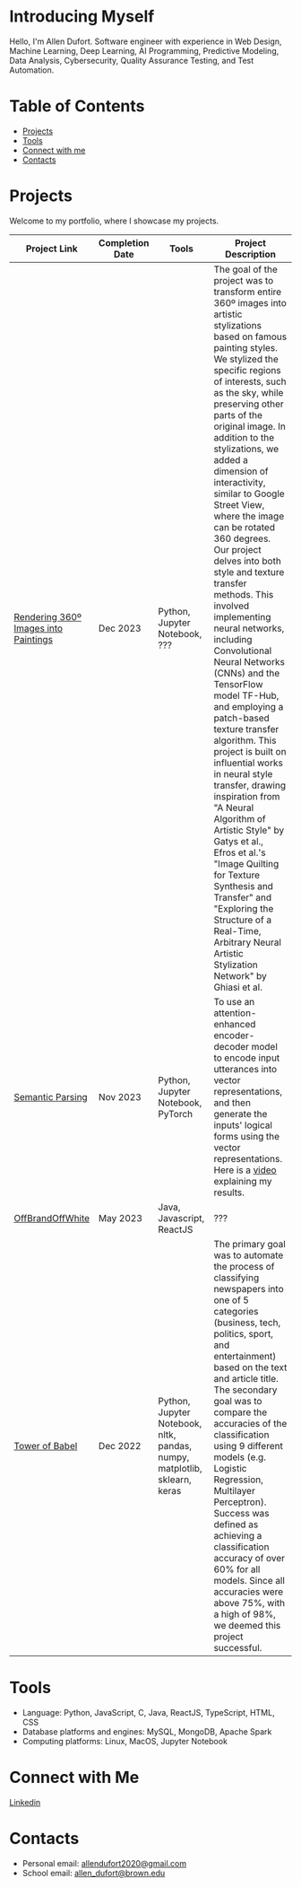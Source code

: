 #  Introducing Myself

Hello, I'm Allen Dufort. Software engineer with experience in Web Design, Machine Learning, Deep Learning, AI Programming, Predictive Modeling, Data Analysis, Cybersecurity, Quality Assurance Testing, and Test Automation.

# Table of Contents
- [Projects](#projects)
- [Tools](#tools)
- [Connect with me](#connect-with-me)
- [Contacts](#contacts)

# Projects
Welcome to my portfolio, where I showcase my projects.

| Project Link | Completion Date | Tools | Project Description |
| ------------ | --------------- | ----- | ------------------- |
| [Rendering 360º Images into Paintings](google.com) | Dec 2023 | Python, Jupyter Notebook, ??? | The goal of the project was to transform entire 360º images into artistic stylizations based on famous painting styles. We stylized the specific regions of interests, such as the sky, while preserving other parts of the original image. In addition to the stylizations, we added a dimension of interactivity, similar to Google Street View, where the image can be rotated 360 degrees. Our project delves into both style and texture transfer methods. This involved implementing neural networks, including Convolutional Neural Networks (CNNs) and the TensorFlow model TF-Hub, and employing a patch-based texture transfer algorithm. This project is built on influential works in neural style transfer, drawing inspiration from "A Neural Algorithm of Artistic Style" by Gatys et al., Efros et al.'s "Image Quilting for Texture Synthesis and Transfer" and "Exploring the Structure of a Real-Time, Arbitrary Neural Artistic Stylization Network" by Ghiasi et al. |
| [Semantic Parsing](https://colab.research.google.com/drive/1zbVABMVLFNlcY-vYr-oRZtueXgTPKAs4?authuser=1) | Nov 2023 | Python, Jupyter Notebook, PyTorch | To use an attention-enhanced encoder-decoder model to encode input utterances into vector representations, and then generate the inputs' logical forms using the vector representations. Here is a [video](https://drive.google.com/file/d/176a2piKtrMsFLV2tA9hwRHFMGefoFjpp/view?usp=drive_link) explaining my results. |
| [OffBrandOffWhite](google.com) | May 2023 | Java, Javascript, ReactJS | ??? |
| [Tower of Babel](https://devpost.com/software/tower-of-babel) | Dec 2022 | Python, Jupyter Notebook, nltk, pandas, numpy, matplotlib, sklearn, keras | The primary goal was to automate the process of classifying newspapers into one of 5 categories (business, tech, politics, sport, and entertainment) based on the text and article title. The secondary goal was to compare the accuracies of the classification using 9 different models (e.g. Logistic Regression, Multilayer Perceptron). Success was defined as achieving a classification accuracy of over 60% for all models. Since all accuracies were above 75%, with a high of 98%, we deemed this project successful. |


# Tools
- Language: Python, JavaScript, C, Java, ReactJS, TypeScript, HTML, CSS
- Database platforms and engines: MySQL, MongoDB, Apache Spark 
- Computing platforms: Linux, MacOS, Jupyter Notebook

# Connect with Me
[Linkedin](https://www.linkedin.com/in/allen-dufort/)

# Contacts
- Personal email: allendufort2020@gmail.com
- School email: allen_dufort@brown.edu
